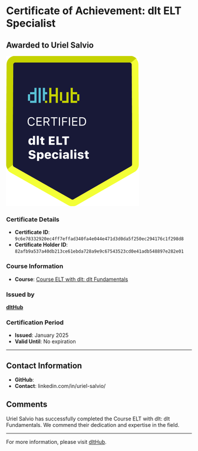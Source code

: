 
# Certificate of Achievement: dlt ELT Specialist

## Awarded to **Uriel Salvio**

![Course Image](../badges/dlt_ELT_specialist.png)

### Certificate Details
- **Certificate ID**: `9c6e78332920ec4ff7effad340fa4e044e471d3d0da5f250ec294176c1f298d8`
- **Certificate Holder ID**: `82afb9a537a40db213ce61ebda728a9e9c67543523cd0e41adb548897e282e01`

### Course Information
- **Course**: [Course ELT with dlt: dlt Fundamentals](https://github.com/dlt-hub/dlthub-education/tree/main/courses/dlt_fundamentals_dec_2024)

### Issued by
[**dltHub**](https://dlthub.com/) 

### Certification Period
- **Issued**: January 2025
- **Valid Until**: No expiration

---

## Contact Information
- **GitHub**: 
- **Contact**: linkedin.com/in/uriel-salvio/

## Comments
Uriel Salvio has successfully completed the Course ELT with dlt: dlt Fundamentals. We commend their dedication and expertise in the field.

---

For more information, please visit [dltHub](https://dlthub.com/).
    